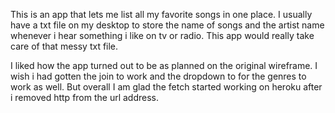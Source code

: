 This is an app that lets me list all my favorite songs in one place. 
I usually have a txt file on my desktop to store the name of songs and the artist name whenever i hear something i like on tv or radio. This app would really take care of that messy txt file.

I liked how the app turned out to be as planned on the original wireframe. I wish i had gotten the join to work and the dropdown to for the genres to work as well.
But overall I am glad the fetch started working on heroku after i removed http from the url address.